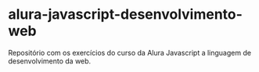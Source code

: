 # alura-javascript-desenvolvimento-web
Repositório com os exercícios do curso da Alura Javascript a linguagem de desenvolvimento da web.
